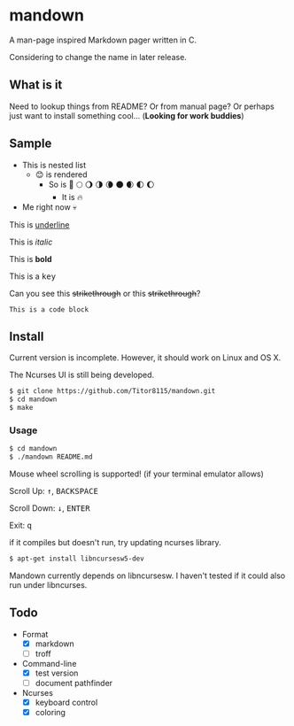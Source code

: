# mandown

A man-page inspired Markdown pager written in C.

Considering to change the name in later release.

## What is it

Need to lookup things from README? Or from manual page? Or perhaps just want to install something cool... (**Looking for work buddies**)

## Sample

- This is nested list
  - 😊 is rendered
    - So is 🌚 🌕 🌖 🌗 🌘 🌑 🌒 🌓 🌔
      - It is 🔥
- Me right now 💀

This is <u>underline</u>

This is <em>italic</em>

This is <strong>bold</strong>

This is a <kbd>key</kbd>

Can you see this <s>strikethrough</s> or this <del>strikethrough</del>?

`This is a code block`

## Install

Current version is incomplete. However, it should work on Linux and OS X.

The Ncurses UI is still being developed.

```bash
$ git clone https://github.com/Titor8115/mandown.git
$ cd mandown
$ make
```

### Usage

```bash
$ cd mandown
$ ./mandown README.md
```

Mouse wheel scrolling is supported! (if your terminal emulator allows)

Scroll Up: <kbd>↑</kbd>, <kbd>BACKSPACE</kbd>

Scroll Down: <kbd>↓</kbd>, <kbd>ENTER</kbd>

Exit: <kbd>q</kbd>

if it compiles but doesn't run, try updating ncurses library.

```bash
$ apt-get install libncursesw5-dev
```

Mandown currently depends on libncursesw.
I haven't tested if it could also run under libncurses.

## Todo

- Format
  - [x] markdown
  - [ ] troff

- Command-line
  - [x] test version
  - [ ] document pathfinder

- Ncurses
  - [x] keyboard control
  - [x] coloring
